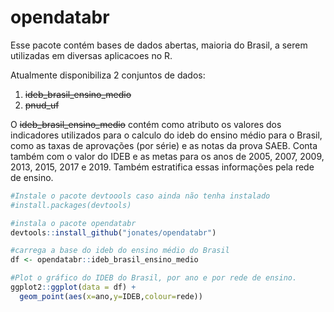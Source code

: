 # opendatabr

Esse pacote contém bases de dados abertas, maioria do Brasil, a serem utilizadas em diversas aplicacoes no R.

Atualmente disponibiliza 2 conjuntos de dados:

1. ~~ideb_brasil_ensino_medio~~
2. ~~pnud_uf~~

O ~~ideb_brasil_ensino_medio~~ contém como atributo os valores dos indicadores utilizados para o calculo do ideb do ensino médio para o Brasil, como as taxas de aprovações (por série) e as notas da prova SAEB. Conta também com o valor do IDEB e as metas para os anos de 2005, 2007, 2009, 2013, 2015, 2017 e 2019. Também estratifica essas informações pela rede de ensino.

~~~R
#Instale o pacote devtoools caso ainda não tenha instalado
#install.packages(devtools)

#instala o pacote opendatabr
devtools::install_github("jonates/opendatabr")

#carrega a base do ideb do ensino médio do Brasil
df <- opendatabr::ideb_brasil_ensino_medio

#Plot o gráfico do IDEB do Brasil, por ano e por rede de ensino.
ggplot2::ggplot(data = df) +
  geom_point(aes(x=ano,y=IDEB,colour=rede))
~~~

